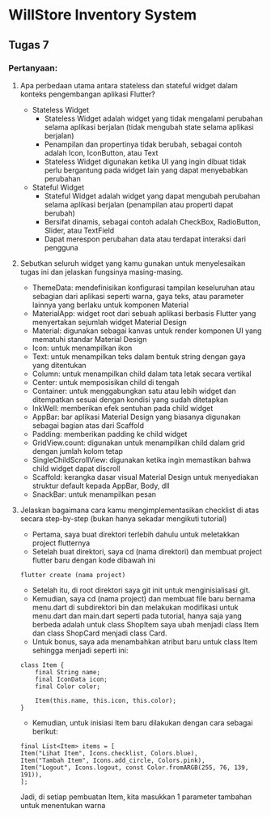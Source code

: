 # WillStore Inventory System

## Tugas 7
### Pertanyaan:
1. Apa perbedaan utama antara stateless dan stateful widget dalam konteks pengembangan aplikasi Flutter?
    - Stateless Widget
        - Stateless Widget adalah widget yang tidak mengalami perubahan selama aplikasi berjalan (tidak mengubah state selama aplikasi berjalan)
        - Penampilan dan propertinya tidak berubah, sebagai contoh adalah Icon, IconButton, atau Text
        - Stateless Widget digunakan ketika UI yang ingin dibuat tidak perlu bergantung pada widget lain yang dapat menyebabkan perubahan
    - Stateful Widget
        - Stateful Widget adalah widget yang dapat mengubah perubahan selama aplikasi berjalan (penampilan atau properti dapat berubah)
        - Bersifat dinamis, sebagai contoh adalah CheckBox, RadioButton, Slider, atau TextField
        - Dapat merespon perubahan data atau terdapat interaksi dari pengguna

1. Sebutkan seluruh widget yang kamu gunakan untuk menyelesaikan tugas ini dan jelaskan fungsinya masing-masing.
    - ThemeData: mendefinisikan konfigurasi tampilan keseluruhan atau sebagian dari aplikasi seperti warna, gaya teks, atau parameter lainnya yang berlaku untuk komponen Material
    - MaterialApp: widget root dari sebuah aplikasi berbasis Flutter yang menyertakan sejumlah widget Material Design
    - Material: digunakan sebagai kanvas untuk render komponen UI yang mematuhi standar Material Design
    - Icon: untuk menampilkan ikon
    - Text: untuk menampilkan teks dalam bentuk string dengan gaya yang ditentukan
    - Column: untuk menampilkan child dalam tata letak secara vertikal
    - Center: untuk memposisikan child di tengah
    - Container: untuk menggabungkan satu atau lebih widget dan ditempatkan sesuai dengan kondisi yang sudah ditetapkan
    - InkWell: memberikan efek sentuhan pada child widget
    - AppBar: bar aplikasi Material Design yang biasanya digunakan sebagai bagian atas dari Scaffold
    - Padding: memberikan padding ke child widget
    - GridView.count: digunakan untuk menampilkan child dalam grid dengan jumlah kolom tetap
    - SingleChildScrollView: digunakan ketika ingin memastikan bahwa child widget dapat discroll
    - Scaffold: kerangka dasar visual Material Design untuk menyediakan struktur default kepada AppBar, Body, dll
    - SnackBar: untuk menampilkan pesan
    
1. Jelaskan bagaimana cara kamu mengimplementasikan checklist di atas secara step-by-step (bukan hanya sekadar mengikuti tutorial)
    - Pertama, saya buat direktori terlebih dahulu untuk meletakkan project flutternya
    - Setelah buat direktori, saya cd (nama direktori) dan membuat project flutter baru dengan kode dibawah ini
    ```
    flutter create (nama project)
    ``` 
    - Setelah itu, di root direktori saya git init untuk menginisialisasi git.
    - Kemudian, saya cd (nama project) dan membuat file baru bernama menu.dart di subdirektori bin dan melakukan modifikasi untuk menu.dart dan main.dart seperti pada tutorial, hanya saja yang berbeda adalah untuk class ShopItem saya ubah menjadi class Item dan class ShopCard menjadi class Card.
    - Untuk bonus, saya ada menambahkan atribut baru untuk class Item sehingga menjadi seperti ini:
    ```
    class Item {
        final String name;
        final IconData icon;
        final Color color;

        Item(this.name, this.icon, this.color);
    }
    ``` 
    - Kemudian, untuk inisiasi Item baru dilakukan dengan cara sebagai berikut:
    ```
    final List<Item> items = [
    Item("Lihat Item", Icons.checklist, Colors.blue),
    Item("Tambah Item", Icons.add_circle, Colors.pink),
    Item("Logout", Icons.logout, const Color.fromARGB(255, 76, 139, 191)),
    ];  
    ```
    Jadi, di setiap pembuatan Item, kita masukkan 1 parameter tambahan untuk menentukan warna
